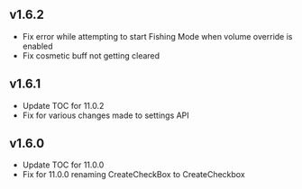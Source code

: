## v1.6.2

* Fix error while attempting to start Fishing Mode when volume override is enabled
* Fix cosmetic buff not getting cleared

## v1.6.1

* Update TOC for 11.0.2
* Fix for various changes made to settings API

## v1.6.0

* Update TOC for 11.0.0
* Fix for 11.0.0 renaming CreateCheckBox to CreateCheckbox
